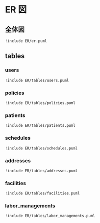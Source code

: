 # ER 図

## 全体図

```plantuml
!include ER/er.puml
```

## tables

### users

```plantuml
!include ER/tables/users.puml
```

### policies

```plantuml
!include ER/tables/policies.puml
```

### patients

```plantuml
!include ER/tables/patients.puml
```

### schedules

```plantuml
!include ER/tables/schedules.puml
```

### addresses

```plantuml
!include ER/tables/addresses.puml
```

### facilities

```plantuml
!include ER/tables/facilities.puml
```

### labor_managements

```plantuml
!include ER/tables/labor_managements.puml
```
